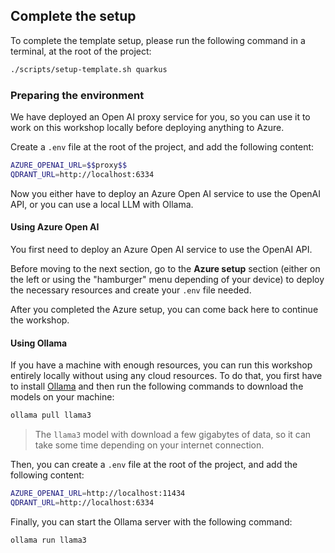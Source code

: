 ## Complete the setup

To complete the template setup, please run the following command in a terminal, at the root of the project:

```bash
./scripts/setup-template.sh quarkus
```

### Preparing the environment

<div data-visible="$$proxy$$">

We have deployed an Open AI proxy service for you, so you can use it to work on this workshop locally before deploying anything to Azure.

Create a `.env` file at the root of the project, and add the following content:

```bash
AZURE_OPENAI_URL=$$proxy$$
QDRANT_URL=http://localhost:6334
```

</div>

<div data-hidden="$$proxy$$">

Now you either have to deploy an Azure Open AI service to use the OpenAI API, or you can use a local LLM with Ollama.

#### Using Azure Open AI

You first need to deploy an Azure Open AI service to use the OpenAI API.

Before moving to the next section, go to the **Azure setup** section (either on the left or using the "hamburger" menu depending of your device) to deploy the necessary resources and create your `.env` file needed.

After you completed the Azure setup, you can come back here to continue the workshop.

#### Using Ollama

If you have a machine with enough resources, you can run this workshop entirely locally without using any cloud resources. To do that, you first have to install [Ollama](https://ollama.com) and then run the following commands to download the models on your machine:

```bash
ollama pull llama3
```

<div class="note" data-title="Note">

> The `llama3` model with download a few gigabytes of data, so it can take some time depending on your internet connection.

</div>

Then, you can create a `.env` file at the root of the project, and add the following content:

```bash
AZURE_OPENAI_URL=http://localhost:11434
QDRANT_URL=http://localhost:6334
```

Finally, you can start the Ollama server with the following command:

```bash
ollama run llama3
```

</div>


